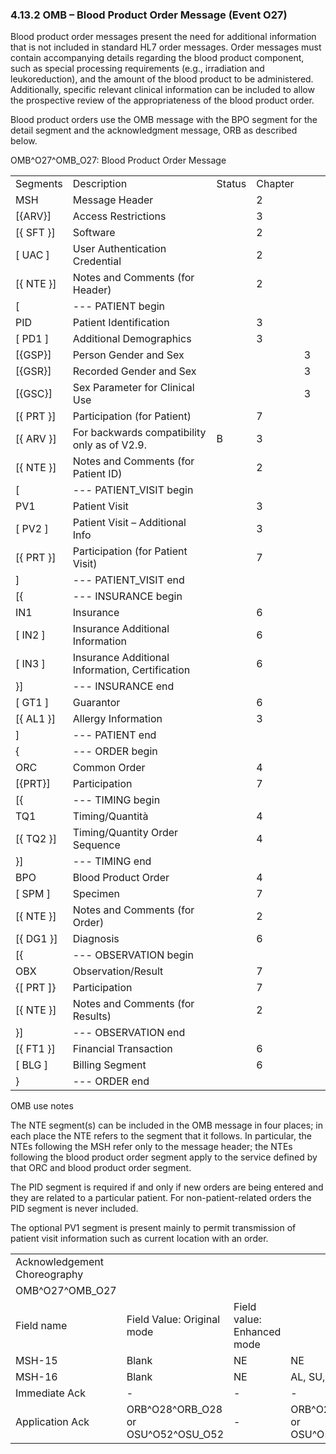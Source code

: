 ### 4.13.2 OMB – Blood Product Order Message (Event O27) 

Blood product order messages present the need for additional information that is not included in standard HL7 order messages. Order messages must contain accompanying details regarding the blood product component, such as special processing requirements (e.g., irradiation and leukoreduction), and the amount of the blood product to be administered. Additionally, specific relevant clinical information can be included to allow the prospective review of the appropriateness of the blood product order.

Blood product orders use the OMB message with the BPO segment for the detail segment and the acknowledgment message, ORB as described below.

OMB^O27^OMB_O27: Blood Product Order Message

|     |     |     |     |     |     |
| --- | --- | --- | --- | --- | --- |
| Segments | Description | Status | Chapter |  |  |
| MSH | Message Header |  | 2 |  |  |
| [\{ARV}] | Access Restrictions |  | 3 |  |  |
| [\{ SFT }] | Software |  | 2 |  |  |
| [ UAC ] | User Authentication Credential |  | 2 |  |  |
| [\{ NTE }] | Notes and Comments (for Header) |  | 2 |  |  |
| [ | --- PATIENT begin |  |  |  |  |
| PID | Patient Identification |  | 3 |  |  |
| [ PD1 ] | Additional Demographics |  | 3 |  |  |
| [\{GSP}] | Person Gender and Sex |  |  | 3 |  |
| [\{GSR}] | Recorded Gender and Sex |  |  | 3 |  |
| [\{GSC}] | Sex Parameter for Clinical Use |  |  | 3 |  |
| [\{ PRT }] | Participation (for Patient) |  | 7 |  |  |
| [\{ ARV }] | For backwards compatibility only as of V2.9. | B | 3 |  |  |
| [\{ NTE }] | Notes and Comments (for Patient ID) |  | 2 |  |  |
| [ | --- PATIENT_VISIT begin |  |  |  |  |
| PV1 | Patient Visit |  | 3 |  |  |
| [ PV2 ] | Patient Visit – Additional Info |  | 3 |  |  |
| [\{ PRT }] | Participation (for Patient Visit) |  | 7 |  |  |
| ] | --- PATIENT_VISIT end |  |  |  |  |
| [\{ | --- INSURANCE begin |  |  |  |  |
| IN1 | Insurance |  | 6 |  |  |
| [ IN2 ] | Insurance Additional Information |  | 6 |  |  |
| [ IN3 ] | Insurance Additional Information, Certification |  | 6 |  |  |
| }] | --- INSURANCE end |  |  |  |  |
| [ GT1 ] | Guarantor |  | 6 |  |  |
| [\{ AL1 }] | Allergy Information |  | 3 |  |  |
| ] | --- PATIENT end |  |  |  |  |
| \{ | --- ORDER begin |  |  |  |  |
| ORC | Common Order |  | 4 |  |  |
| [\{PRT}] | Participation |  | 7 |  |  |
| [\{ | --- TIMING begin |  |  |  |  |
| TQ1 | Timing/Quantità |  | 4 |  |  |
| [\{ TQ2 }] | Timing/Quantity Order Sequence |  | 4 |  |  |
| }] | --- TIMING end |  |  |  |  |
| BPO | Blood Product Order |  | 4 |  |  |
| [ SPM ] | Specimen |  | 7 |  |  |
| [\{ NTE }] | Notes and Comments (for Order) |  | 2 |  |  |
| [\{ DG1 }] | Diagnosis |  | 6 |  |  |
| [\{ | --- OBSERVATION begin |  |  |  |  |
| OBX | Observation/Result |  | 7 |  |  |
| \{[ PRT ]} | Participation |  | 7 |  |  |
| [\{ NTE }] | Notes and Comments (for Results) |  | 2 |  |  |
| }] | --- OBSERVATION end |  |  |  |  |
| [\{ FT1 }] | Financial Transaction |  | 6 |  |  |
| [ BLG ] | Billing Segment |  | 6 |  |  |
| } | --- ORDER end |  |  |  |  |

OMB use notes

The NTE segment(s) can be included in the OMB message in four places; in each place the NTE refers to the segment that it follows. In particular, the NTEs following the MSH refer only to the message header; the NTEs following the blood product order segment apply to the service defined by that ORC and blood product order segment.

The PID segment is required if and only if new orders are being entered and they are related to a particular patient. For non-patient-related orders the PID segment is never included.

The optional PV1 segment is present mainly to permit transmission of patient visit information such as current location with an order.

|     |     |     |     |     |
| --- | --- | --- | --- | --- |
| Acknowledgement Choreography |  |  |  |  |
| OMB^O27^OMB_O27 |  |  |  |  |
| Field name | Field Value: Original mode | Field value: Enhanced mode |  |  |
| MSH-15 | Blank | NE | NE | AL, SU, ER |
| MSH-16 | Blank | NE | AL, SU, ER | AL, SU, ER |
| Immediate Ack | - | - | - | ACK^O27^ACK |
| Application Ack | ORB^O28^ORB_O28 or OSU^O52^OSU_O52 | - | ORB^O28^ORB_O28 or OSU^O52^OSU_O52 | ORB^O28^ORB_O28 or OSU^O52^OSU_O52 |
